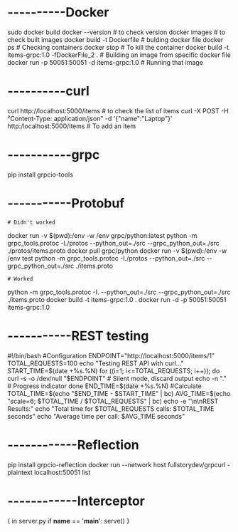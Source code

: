# ----------Docker
sudo docker build
docker --version                                # to check version
docker images                                   # to check built images
docker build -t Dockerfile                      # bulding docker file
docker ps                                       # Checking containers
docker stop                                     # To kill the container
docker build -t items-grpc:1.0 -fDockerFile_2 . # Building an image from specific docker file
docker run -p 50051:50051 -d items-grpc:1.0     # Running that image

# ----------curl
curl http://localhost:5000/items                                                                   # to check the list of items
curl -X POST -H ²Content-Type: application/json" -d '{"name":"Laptop"}' http:/localhost:5000/items # To add an item

# -----------grpc
pip install grpcio-tools

# -----------Protobuf
    # Didn't worked
docker run -v $(pwd):/env -w /env grpc/python:latest python -m grpc_tools.protoc -I./protos --python_out=./src --grpc_python_out=./src ./protos/items.proto 
docker pull grpc/python
docker run -v $(pwd):/env -w /env test python -m grpc_tools.protoc -I./protos --python_out=./src --grpc_python_out=./src ./items.proto 

    # Worked
python -m grpc_tools.protoc -I. --python_out=./src --grpc_python_out=./src ./items.proto
docker build -t items-grpc:1.0 .
docker run -d -p 50051:50051 items-grpc:1.0

# -----------REST testing
#!/bin/bash
#Configuration
ENDPOINT="http://localhost:5000/items/1"
TOTAL_REQUESTS=100
echo "Testing REST API with curl..."
START_TIME=$(date +%s.%N)
for ((i=1; i<=TOTAL_REQUESTS; i++)); do     curl -s -o /dev/null "$ENDPOINT"  # Silent mode, discard output
     echo -n "."  # Progress indicator
done
END_TIME=$(date +%s.%N)
#Calculate
TOTAL_TIME=$(echo "$END_TIME - $START_TIME" | bc)
AVG_TIME=$(echo "scale=6; $TOTAL_TIME / $TOTAL_REQUESTS" | bc)
echo -e "\n\nREST Results:"
echo "Total time for $TOTAL_REQUESTS calls: $TOTAL_TIME seconds"
echo "Average time per call: $AVG_TIME seconds"

# ------------Reflection
pip install grpcio-reflection
docker run --network host fullstorydev/grpcurl -plaintext localhost:50051 list


# ------------Interceptor
{ in server.py
if __name__ == '__main__':
    serve()
}
